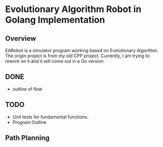 # Evolutionary Algorithm Robot in Golang Implementation

## Overview
EARobot is a simulator program working based on Evolutionary Algorithm. The origin project is from my old CPP project. Currently, I am trying to rework on it and it will come out in a Go version.

## DONE
- outline of flow


## TODO

- Unit tests for fundamental functions.
- Program Outline

## Path Planning

